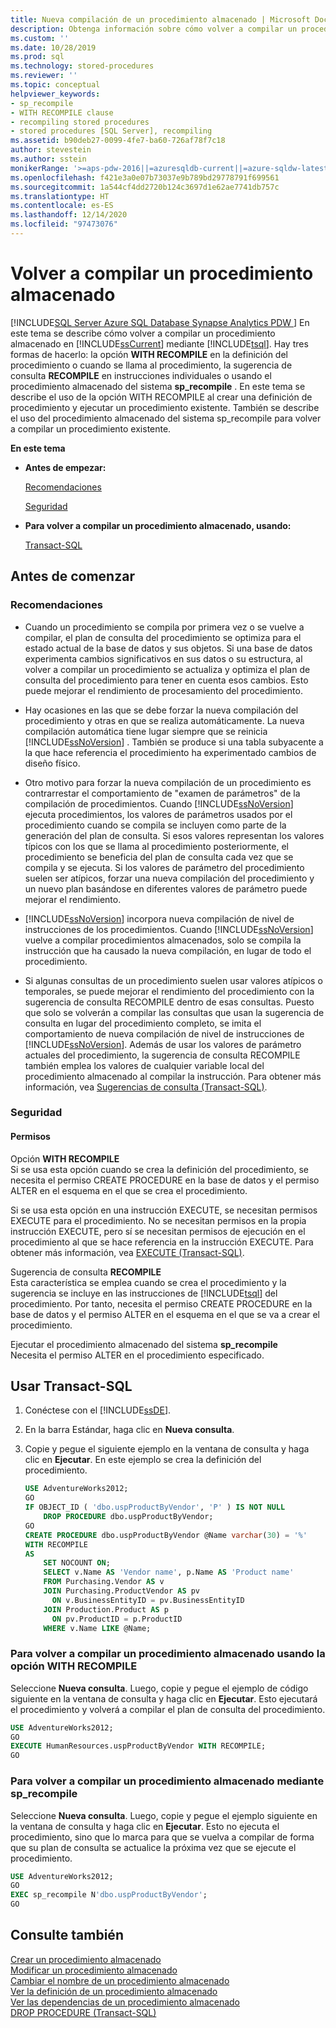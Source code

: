 ```yaml
---
title: Nueva compilación de un procedimiento almacenado | Microsoft Docs
description: Obtenga información sobre cómo volver a compilar un procedimiento almacenado en SQL Server 2019 (15.x) mediante Transact-SQL.
ms.custom: ''
ms.date: 10/28/2019
ms.prod: sql
ms.technology: stored-procedures
ms.reviewer: ''
ms.topic: conceptual
helpviewer_keywords:
- sp_recompile
- WITH RECOMPILE clause
- recompiling stored procedures
- stored procedures [SQL Server], recompiling
ms.assetid: b90deb27-0099-4fe7-ba60-726af78f7c18
author: stevestein
ms.author: sstein
monikerRange: '>=aps-pdw-2016||=azuresqldb-current||=azure-sqldw-latest||>=sql-server-2016||>=sql-server-linux-2017||=azuresqldb-mi-current'
ms.openlocfilehash: f421e3a0e07b73037e9b789bd29778791f699561
ms.sourcegitcommit: 1a544cf4dd2720b124c3697d1e62ae7741db757c
ms.translationtype: HT
ms.contentlocale: es-ES
ms.lasthandoff: 12/14/2020
ms.locfileid: "97473076"
---
```

# <a name="recompile-a-stored-procedure"></a>Volver a compilar un procedimiento almacenado
[!INCLUDE[SQL Server Azure SQL Database Synapse Analytics PDW ](../../includes/applies-to-version/sql-asdb-asdbmi-asa-pdw.md)]
  En este tema se describe cómo volver a compilar un procedimiento almacenado en [!INCLUDE[ssCurrent](../../includes/sscurrent-md.md)] mediante [!INCLUDE[tsql](../../includes/tsql-md.md)]. Hay tres formas de hacerlo: la opción **WITH RECOMPILE** en la definición del procedimiento o cuando se llama al procedimiento, la sugerencia de consulta **RECOMPILE** en instrucciones individuales o usando el procedimiento almacenado del sistema **sp_recompile** . En este tema se describe el uso de la opción WITH RECOMPILE al crear una definición de procedimiento y ejecutar un procedimiento existente. También se describe el uso del procedimiento almacenado del sistema sp_recompile para volver a compilar un procedimiento existente.  
  
 **En este tema**  
  
-   **Antes de empezar:**  
  
     [Recomendaciones](#Recommendations)  
  
     [Seguridad](#Security)  
  
-   **Para volver a compilar un procedimiento almacenado, usando:**  
  
     [Transact-SQL](#TsqlProcedure)  
  
##  <a name="before-you-begin"></a><a name="BeforeYouBegin"></a> Antes de comenzar  
  
###  <a name="recommendations"></a><a name="Recommendations"></a> Recomendaciones  
  
-   Cuando un procedimiento se compila por primera vez o se vuelve a compilar, el plan de consulta del procedimiento se optimiza para el estado actual de la base de datos y sus objetos. Si una base de datos experimenta cambios significativos en sus datos o su estructura, al volver a compilar un procedimiento se actualiza y optimiza el plan de consulta del procedimiento para tener en cuenta esos cambios. Esto puede mejorar el rendimiento de procesamiento del procedimiento.  
  
-   Hay ocasiones en las que se debe forzar la nueva compilación del procedimiento y otras en que se realiza automáticamente. La nueva compilación automática tiene lugar siempre que se reinicia [!INCLUDE[ssNoVersion](../../includes/ssnoversion-md.md)] . También se produce si una tabla subyacente a la que hace referencia el procedimiento ha experimentado cambios de diseño físico.  
  
-   Otro motivo para forzar la nueva compilación de un procedimiento es contrarrestar el comportamiento de "examen de parámetros" de la compilación de procedimientos. Cuando [!INCLUDE[ssNoVersion](../../includes/ssnoversion-md.md)] ejecuta procedimientos, los valores de parámetros usados por el procedimiento cuando se compila se incluyen como parte de la generación del plan de consulta. Si esos valores representan los valores típicos con los que se llama al procedimiento posteriormente, el procedimiento se beneficia del plan de consulta cada vez que se compila y se ejecuta. Si los valores de parámetro del procedimiento suelen ser atípicos, forzar una nueva compilación del procedimiento y un nuevo plan basándose en diferentes valores de parámetro puede mejorar el rendimiento.  
  
-   [!INCLUDE[ssNoVersion](../../includes/ssnoversion-md.md)] incorpora nueva compilación de nivel de instrucciones de los procedimientos. Cuando [!INCLUDE[ssNoVersion](../../includes/ssnoversion-md.md)] vuelve a compilar procedimientos almacenados, solo se compila la instrucción que ha causado la nueva compilación, en lugar de todo el procedimiento.  
  
-   Si algunas consultas de un procedimiento suelen usar valores atípicos o temporales, se puede mejorar el rendimiento del procedimiento con la sugerencia de consulta RECOMPILE dentro de esas consultas. Puesto que solo se volverán a compilar las consultas que usan la sugerencia de consulta en lugar del procedimiento completo, se imita el comportamiento de nueva compilación de nivel de instrucciones de [!INCLUDE[ssNoVersion](../../includes/ssnoversion-md.md)]. Además de usar los valores de parámetro actuales del procedimiento, la sugerencia de consulta RECOMPILE también emplea los valores de cualquier variable local del procedimiento almacenado al compilar la instrucción. Para obtener más información, vea [Sugerencias de consulta (Transact-SQL)](../../t-sql/queries/hints-transact-sql-query.md).  
  
###  <a name="security"></a><a name="Security"></a> Seguridad  
  
####  <a name="permissions"></a><a name="Permissions"></a> Permisos  
 Opción **WITH RECOMPILE**  
 Si se usa esta opción cuando se crea la definición del procedimiento, se necesita el permiso CREATE PROCEDURE en la base de datos y el permiso ALTER en el esquema en el que se crea el procedimiento.  
  
 Si se usa esta opción en una instrucción EXECUTE, se necesitan permisos EXECUTE para el procedimiento. No se necesitan permisos en la propia instrucción EXECUTE, pero sí se necesitan permisos de ejecución en el procedimiento al que se hace referencia en la instrucción EXECUTE. Para obtener más información, vea [EXECUTE &#40;Transact-SQL&#41;](../../t-sql/language-elements/execute-transact-sql.md).  
  
 Sugerencia de consulta **RECOMPILE**  
 Esta característica se emplea cuando se crea el procedimiento y la sugerencia se incluye en las instrucciones de [!INCLUDE[tsql](../../includes/tsql-md.md)] del procedimiento. Por tanto, necesita el permiso CREATE PROCEDURE en la base de datos y el permiso ALTER en el esquema en el que se va a crear el procedimiento.  
  
 Ejecutar el procedimiento almacenado del sistema **sp_recompile**  
 Necesita el permiso ALTER en el procedimiento especificado.  
  
##  <a name="using-transact-sql"></a><a name="TsqlProcedure"></a> Usar Transact-SQL  

1. Conéctese con el [!INCLUDE[ssDE](../../includes/ssde-md.md)].  
  
1. En la barra Estándar, haga clic en **Nueva consulta**.  
  
1. Copie y pegue el siguiente ejemplo en la ventana de consulta y haga clic en **Ejecutar**. En este ejemplo se crea la definición del procedimiento.  

   ```sql
   USE AdventureWorks2012;  
   GO  
   IF OBJECT_ID ( 'dbo.uspProductByVendor', 'P' ) IS NOT NULL   
       DROP PROCEDURE dbo.uspProductByVendor;  
   GO  
   CREATE PROCEDURE dbo.uspProductByVendor @Name varchar(30) = '%'  
   WITH RECOMPILE  
   AS  
       SET NOCOUNT ON;  
       SELECT v.Name AS 'Vendor name', p.Name AS 'Product name'  
       FROM Purchasing.Vendor AS v   
       JOIN Purchasing.ProductVendor AS pv   
         ON v.BusinessEntityID = pv.BusinessEntityID   
       JOIN Production.Product AS p   
         ON pv.ProductID = p.ProductID  
       WHERE v.Name LIKE @Name;  
   ```  
  
### <a name="to-recompile-a-stored-procedure-by-using-the-with-recompile-option"></a>Para volver a compilar un procedimiento almacenado usando la opción WITH RECOMPILE   
  
Seleccione **Nueva consulta**. Luego, copie y pegue el ejemplo de código siguiente en la ventana de consulta y haga clic en **Ejecutar**. Esto ejecutará el procedimiento y volverá a compilar el plan de consulta del procedimiento.  
  
```sql  
USE AdventureWorks2012;  
GO  
EXECUTE HumanResources.uspProductByVendor WITH RECOMPILE;  
GO
```  
  
### <a name="to-recompile-a-stored-procedure-by-using-sp_recompile"></a>Para volver a compilar un procedimiento almacenado mediante sp_recompile  

Seleccione **Nueva consulta**. Luego, copie y pegue el ejemplo siguiente en la ventana de consulta y haga clic en **Ejecutar**. Esto no ejecuta el procedimiento, sino que lo marca para que se vuelva a compilar de forma que su plan de consulta se actualice la próxima vez que se ejecute el procedimiento.  

```sql  
USE AdventureWorks2012;  
GO  
EXEC sp_recompile N'dbo.uspProductByVendor';   
GO
```  
  
## <a name="see-also"></a>Consulte también  
 [Crear un procedimiento almacenado](../../relational-databases/stored-procedures/create-a-stored-procedure.md)   
 [Modificar un procedimiento almacenado](../../relational-databases/stored-procedures/modify-a-stored-procedure.md)   
 [Cambiar el nombre de un procedimiento almacenado](../../relational-databases/stored-procedures/rename-a-stored-procedure.md)   
 [Ver la definición de un procedimiento almacenado](../../relational-databases/stored-procedures/view-the-definition-of-a-stored-procedure.md)   
 [Ver las dependencias de un procedimiento almacenado](../../relational-databases/stored-procedures/view-the-dependencies-of-a-stored-procedure.md)   
 [DROP PROCEDURE &#40;Transact-SQL&#41;](../../t-sql/statements/drop-procedure-transact-sql.md)  
  
  
